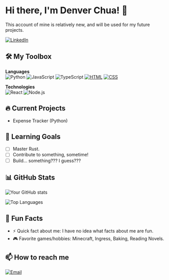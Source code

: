 # Hi there, I'm Denver Chua! 👋
This account of mine is relatively new, and will be used for my future projects. 

[![LinkedIn](https://img.shields.io/badge/-LinkedIn-0077B5?style=flat&logo=linkedin&logoColor=white)](www.linkedin.com/in/denver-chua-943ba235a)

## 🛠️ My Toolbox

**Languages**  
![Python](https://img.shields.io/badge/-Python-3776AB?style=flat&logo=python&logoColor=white)
![JavaScript](https://img.shields.io/badge/-JavaScript-F7DF1E?style=flat&logo=javascript&logoColor=black)
![TypeScript](https://img.shields.io/badge/-TypeScript-3178C6?style=flat&logo=typescript&logoColor=white)
[![HTML](https://img.shields.io/badge/HTML-%23E34F26.svg?logo=html5&logoColor=white)](#)
[![CSS](https://img.shields.io/badge/CSS-1572B6?logo=css3&logoColor=fff)](#)

**Technologies**  
![React](https://img.shields.io/badge/-React-61DAFB?style=flat&logo=react&logoColor=black)
![Node.js](https://img.shields.io/badge/-Node.js-339933?style=flat&logo=node.js&logoColor=white)

## 🔥 Current Projects

- Expense Tracker (Python)

## 🌱 Learning Goals

- [ ] Master Rust.
- [ ] Contribute to something, sometime!
- [ ] Build... something??? I guess???

## 📊 GitHub Stats

![Your GitHub stats](https://github-readme-stats.vercel.app/api?username=DenverChua&show_icons=true&theme=radical)

![Top Languages](https://github-readme-stats.vercel.app/api/top-langs/?username=DenverChua&layout=compact&theme=radical)

## 🎯 Fun Facts

- ⚡ Quick fact about me: I have no idea what facts about me are fun.
- 🎮 Favorite games/hobbies: Minecraft, Ingress, Baking, Reading Novels. 

## 📫 How to reach me

[![Email](https://img.shields.io/badge/-Email-D14836?style=flat&logo=gmail&logoColor=white)](mailto:joendenverchua2@gmail.com)
